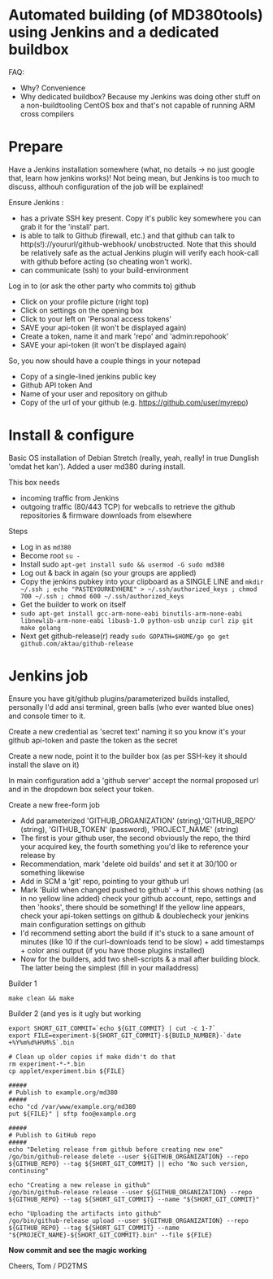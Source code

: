 Automated building (of MD380tools) using Jenkins and a dedicated buildbox
=====

FAQ:

- Why? Convenience
- Why dedicated buildbox? Because my Jenkins was doing other stuff on a non-buildtooling CentOS box and that's not capable of running ARM cross compilers


Prepare
====

Have a Jenkins installation somewhere (what, no details -> no just google that, learn how jenkins works)! Not being mean, but Jenkins is too much to discuss, althouh configuration of the job will be explained!

Ensure Jenkins :
 - has a private SSH key present. Copy it's public key somewhere you can grab it for the 'install' part.
 - is able to talk to Github (firewall, etc.) and that github can talk to http(s!)://yoururl/github-webhook/ unobstructed. Note that this should be relatively safe as the actual Jenkins plugin will verify each hook-call with github before acting (so cheating won't work).
 - can communicate (ssh) to your build-environment

Log in to (or ask the other party who commits to) github
 - Click on your profile picture (right top)
 - Click on settings on the opening box
 - Click to your left on 'Personal access tokens'
 - SAVE your api-token (it won't be displayed again)
 - Create a token, name it and mark 'repo' and 'admin:repohook'
 - SAVE your api-token (it won't be displayed again)

So, you now should have a couple things in your notepad
 - Copy of a single-lined jenkins public key
 - Github API token
And
 - Name of your user and repository on github
 - Copy of the url of your github (e.g. https://github.com/user/myrepo)

Install & configure
====
Basic OS installation of Debian Stretch (really, yeah, really! in true Dunglish 'omdat het kan'). Added a user md380 during install.

This box needs
 - incoming traffic from Jenkins
 - outgoing traffic (80/443 TCP) for webcalls to retrieve the github repositories & firmware downloads from elsewhere

Steps
 - Log in as ```md380```
 - Become root ```su -```
 - Install sudo ```apt-get install sudo && usermod -G sudo md380```
 - Log out & back in again (so your groups are applied)
 - Copy the jenkins pubkey into your clipboard as a SINGLE LINE and ```mkdir ~/.ssh ; echo "PASTEYOURKEYHERE" > ~/.ssh/authorized_keys ; chmod 700 ~/.ssh ; chmod 600 ~/.ssh/authorized_keys```
 - Get the builder to work on itself
 - ```sudo apt-get install gcc-arm-none-eabi binutils-arm-none-eabi libnewlib-arm-none-eabi libusb-1.0 python-usb unzip curl zip git make golang```
 - Next get github-release(r) ready ```sudo GOPATH=$HOME/go go get github.com/aktau/github-release```


Jenkins job
===
Ensure you have git/github plugins/parameterized builds installed, personally I'd add ansi terminal, green balls (who ever wanted blue ones) and console timer to it.

Create a new credential as 'secret text' naming it so you know it's your github api-token and paste the token as the secret

Create a new node, point it to the builder box (as per SSH-key it should install the slave on it)

In main configuration add a 'github server' accept the normal proposed url and in the dropdown box select your token.

Create a new free-form job
 - Add parameterized 'GITHUB_ORGANIZATION' (string),'GITHUB_REPO' (string), 'GITHUB_TOKEN' (password), 'PROJECT_NAME' (string)
 - The first is your github user, the second obviously the repo, the third your acquired key, the fourth something you'd like to reference your release by
 - Recommendation, mark 'delete old builds' and set it at 30/100 or something likewise
 - Add in SCM a 'git' repo, pointing to your github url
 - Mark 'Build when changed pushed to github' -> if this shows nothing (as in no yellow line added) check your github account, repo, settings and then 'hooks', there should be something! If the yellow line appears, check your api-token settings on github & doublecheck your jenkins main configuration settings on github
 - I'd recommend setting abort the build if it's stuck to a sane amount of minutes (like 10 if the curl-downloads tend to be slow) + add timestamps + color ansi output (if you have those plugins installed)
 - Now for the builders, add two shell-scripts & a mail after building block. The latter being the simplest (fill in your mailaddress)

Builder 1
```
make clean && make
```

Builder 2 (and yes is it ugly but working
```
export SHORT_GIT_COMMIT=`echo ${GIT_COMMIT} | cut -c 1-7`
export FILE=experiment-${SHORT_GIT_COMMIT}-${BUILD_NUMBER}-`date +%Y%m%d%H%M%S`.bin

# Clean up older copies if make didn't do that
rm experiment-*-*.bin
cp applet/experiment.bin ${FILE}

#####
# Publish to example.org/md380
#####
echo "cd /var/www/example.org/md380
put ${FILE}" | sftp foo@example.org

#####
# Publish to GitHub repo 
#####
echo "Deleting release from github before creating new one"
/go/bin/github-release delete --user ${GITHUB_ORGANIZATION} --repo ${GITHUB_REPO} --tag ${SHORT_GIT_COMMIT} || echo "No such version, continuing"

echo "Creating a new release in github"
/go/bin/github-release release --user ${GITHUB_ORGANIZATION} --repo ${GITHUB_REPO} --tag ${SHORT_GIT_COMMIT} --name "${SHORT_GIT_COMMIT}"

echo "Uploading the artifacts into github"
/go/bin/github-release upload --user ${GITHUB_ORGANIZATION} --repo ${GITHUB_REPO} --tag ${SHORT_GIT_COMMIT} --name "${PROJECT_NAME}-${SHORT_GIT_COMMIT}.bin" --file ${FILE}
```

**Now commit and see the magic working**

Cheers, Tom / PD2TMS


